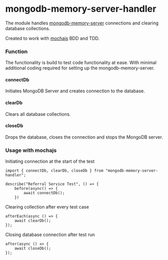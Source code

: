 # mongodb-memory-server-handler

The module handles [mongodb-memory-server](https://www.npmjs.com/package/mongodb-memory-server) connections and clearing database collections.

Created to work with [mochajs](https://mochajs.org/) BDD and TDD.

### Function
The functionality is build to test code functionality at ease. With minimal additional coding required for setting up the mongodb-memory-server.

#### connectDb
Initiates MongoDB Server and creates connection to the database.

#### clearDb
Clears all database collections.

#### closeDb
Drops the database, closes the connection and stops the MongoDB server.

### Usage with mochajs

Initiating connection at the start of the test
```
import { connectDb, clearDb, closeDb } from "mongodb-memory-server-handler";

describe("Referral Service Test", () => {
    before(async() => {
        await connectDb();
    })
```

Clearing collection after every test case
```
afterEach(async () => {
    await clearDb();
});
```

Closing database connection after test run
```
after(async () => {
    await closeDb();
});
```